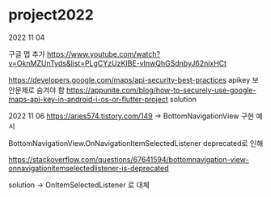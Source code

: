 # project2022

2022 11 04

구글 맵 추가
https://www.youtube.com/watch?v=OknMZUnTyds&list=PLgCYzUzKIBE-vInwQhGSdnbyJ62nixHCt

https://developers.google.com/maps/api-security-best-practices
apikey 보안문제로 숨겨야 함
https://appunite.com/blog/how-to-securely-use-google-maps-api-key-in-android-i-os-or-flutter-project
solution

2022 11 06
https://aries574.tistory.com/149 -> BottomNavigationView 구현 예시

BottomNavigationView.OnNavigationItemSelectedListener deprecated로 인해

https://stackoverflow.com/questions/67641594/bottomnavigation-view-onnavigationitemselectedlistener-is-deprecated

solution -> OnItemSelectedListener 로 대체

